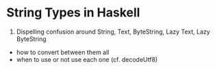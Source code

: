 # String Types in Haskell

1. Dispelling confusion around String, Text, ByteString, Lazy Text, Lazy ByteString
- how to convert between them all
- when to use or not use each one (cf. decodeUtf8)

